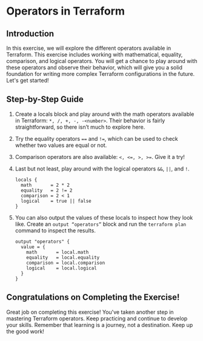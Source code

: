 # Operators in Terraform

## Introduction

In this exercise, we will explore the different operators available in Terraform. This exercise includes working with mathematical, equality, comparison, and logical operators. You will get a chance to play around with these operators and observe their behavior, which will give you a solid foundation for writing more complex Terraform configurations in the future. Let's get started!

## Step-by-Step Guide

1. Create a locals block and play around with the math operators available in Terraform: `*, /, +, -, -<number>`. Their behavior is fairly straightforward, so there isn’t much to explore here.
2. Try the equality operators `==` and `!=`, which can be used to check whether two values are equal or not.
3. Comparison operators are also available: `<, <=, >, >=`. Give it a try!
4. Last but not least, play around with the logical operators `&&`, `||`, and `!`.

    ```
    locals {
      math       = 2 * 2
      equality   = 2 != 2
      comparison = 2 < 1
      logical    = true || false
    }
    ```

5. You can also output the values of these locals to inspect how they look like. Create an `output “operators”` block and run the `terraform plan` command to inspect the results.

    ```
    output "operators" {
      value = {
        math       = local.math
        equality   = local.equality
        comparison = local.comparison
        logical    = local.logical
      }
    }
    ```

## Congratulations on Completing the Exercise!

Great job on completing this exercise! You've taken another step in mastering Terraform operators. Keep practicing and continue to develop your skills. Remember that learning is a journey, not a destination. Keep up the good work!
